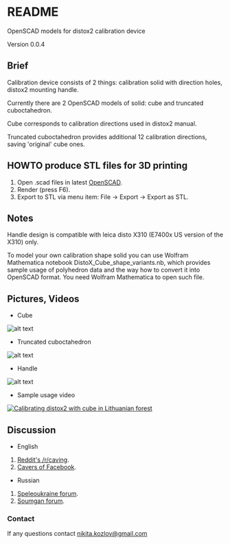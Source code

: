# README #

OpenSCAD models for distox2 calibration device

Version 0.0.4

## Brief ##

Calibration device consists of 2 things: calibration solid with direction holes, distox2 mounting handle.

Currently there are 2 OpenSCAD models of solid: cube and truncated cuboctahedron. 

Cube corresponds to calibration directions used in distox2 manual.

Truncated cuboctahedron provides additional 12 calibration directions, saving 'original' cube ones.

## HOWTO produce STL files for 3D printing ##

1. Open .scad files in latest [OpenSCAD](http://www.openscad.org/).
2. Render (press F6).
3. Export to STL via menu item: File -> Export -> Export as STL.

## Notes ##

Handle design is compatible with leica disto X310 (E7400x US version of the X310) only.

To model your own calibration shape solid you can use Wolfram Mathematica notebook DistoX_Cube_shape_variants.nb,
which provides sample usage of polyhedron data and the way how to convert it into OpenSCAD format. You need Wolfram Mathematica to open such file.

## Pictures, Videos ##

* Cube

![alt text](http://i.piccy.info/i9/5196d77742ae2d85f8caadca67d43976/1484739665/14242/1052775/Cube_500.jpg "Cube")

* Truncated cuboctahedron

![alt text](http://i.piccy.info/i9/828afb9a6a9418ddcedd640c004ece3a/1484738948/14279/1052775/TruncatedCuboctahedron_500.jpg "Truncated cuboctahedron")

* Handle

![alt text](http://i.piccy.info/i9/b2a5eee3955f9b9c73d18c5cc8d29773/1484739741/11081/1052775/Handle_500.jpg "Handle")

* Sample usage video

[![Calibrating distox2 with cube in Lithuanian forest](http://img.youtube.com/vi/A7fQdz4pPtE/0.jpg)](https://www.youtube.com/watch?v=A7fQdz4pPtE)

## Discussion ##

* English

1. [Reddit's /r/caving](https://www.reddit.com/r/caving/comments/56mu1l/distox2_calibration_device/).
2. [Cavers of Facebook](https://www.facebook.com/groups/2205123638/permalink/10153870390228639/).

* Russian

1. [Speleoukraine forum](http://www.speleoukraine.org/forum/viewtopic.php?f=19&t=267&sid=d517e04313eabdb7c628c214259eedf8#p4050).
2. [Soumgan forum](http://www.soumgan.com/phpBB2/viewtopic.php?f=24&t=798).

### Contact ###

If any questions contact nikita.kozlov@gmail.com